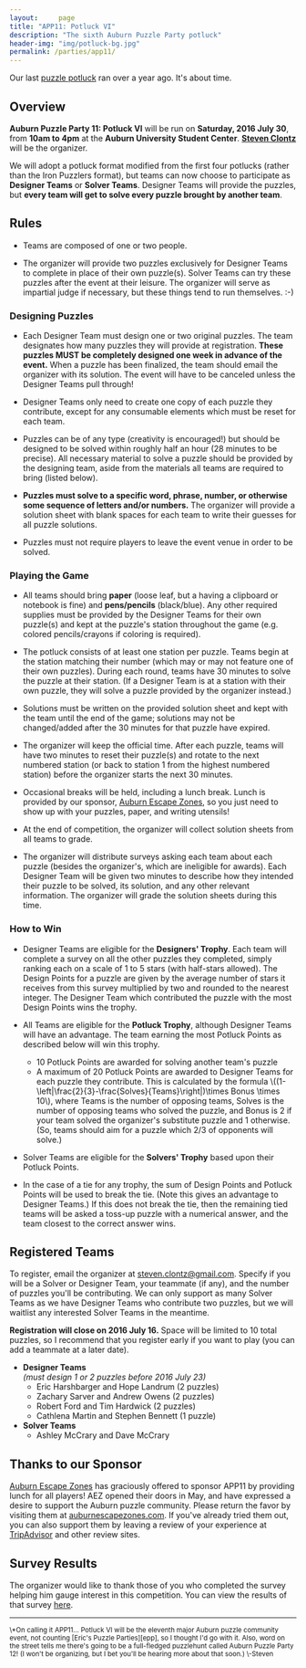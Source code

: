 ```yaml
---
layout:     page
title: "APP11: Potluck VI"
description: "The sixth Auburn Puzzle Party potluck"
header-img: "img/potluck-bg.jpg"
permalink: /parties/app11/
---
```


Our last [puzzle potluck][0]
ran over a year ago. It's about time.

[0]: http://auburnpuzzleparty.wikia.com/wiki/Puzzle_Potluck_5:_Iron_Puzzlers

## Overview

**Auburn Puzzle Party 11: Potluck VI** will be run on
**Saturday, 2016 July 30**, from **10am to 4pm** at the
**Auburn University Student Center**.
[**Steven Clontz**](http://clontz.org) will be the organizer.

We will adopt a potluck format modified from the first four potlucks
(rather than the Iron Puzzlers format), but teams can now choose to
participate as **Designer Teams** or **Solver Teams**. Designer Teams will
provide the puzzles, but **every team will get to solve every puzzle brought
by another team**.

## Rules

* Teams are composed of one or two people.

* The organizer
  will provide two puzzles exclusively for Designer Teams to
  complete in place of their own puzzle(s). Solver Teams can try these puzzles
  after the event at their leisure. The organizer will serve as impartial judge
  if necessary, but these things tend to run themselves. :-)

### Designing Puzzles

* Each Designer Team must design one or two original puzzles. The team
  designates how many puzzles they will provide at registration. **These puzzles
  MUST be completely designed one week in advance of the event.**
  When a puzzle has been finalized, the team should email the organizer with
  its solution. The event will have to be
  canceled unless the Designer Teams pull through!

* Designer Teams only need to create one copy of each puzzle they contribute,
  except for any consumable elements which must be reset for each team.

* Puzzles can be of any type (creativity is encouraged!)
  but should be designed to be solved within roughly half an hour
  (28 minutes to be precise).
  All necessary material to solve a
  puzzle should be provided by the designing team, aside from the
  materials all teams are required to bring (listed below).

* **Puzzles must solve to a specific
  word, phrase, number, or otherwise some sequence of
  letters and/or numbers.** The organizer will provide
  a solution sheet with blank spaces for each team to write their guesses
  for all puzzle solutions.

* Puzzles must not require players to leave the event venue in order to be
  solved.

### Playing the Game

* All teams should bring **paper** (loose leaf, but a having a
  clipboard or notebook is fine)
  and **pens/pencils** (black/blue). Any other required
  supplies must be provided by the Designer Teams for their own puzzle(s)
  and kept at the puzzle's station throughout the game
  (e.g. colored pencils/crayons if coloring is required).

* The potluck consists of at least one station per puzzle. Teams begin at the
  station matching their number (which may or may not feature one of their own
  puzzles). During each round, teams have 30 minutes
  to solve the puzzle at their station. (If a Designer Team is at a station
  with their own puzzle, they will solve a puzzle provided by the organizer
  instead.)

* Solutions must be written on the provided solution sheet
  and kept with the team until the end of the game; solutions may not be
  changed/added after the 30 minutes for that puzzle have expired.

* The organizer will keep the official time. After each puzzle, teams will
  have two minutes to reset their puzzle(s)
  and rotate to the next numbered station (or back to
  station 1 from the highest numbered station) before the organizer
  starts the next 30 minutes.

* Occasional breaks will be held, including a lunch break. Lunch is provided
  by our sponsor, [Auburn Escape Zones][aez], so you just need to show up
  with your puzzles, paper, and writing utensils!

* At the end of competition, the organizer will collect solution sheets from
  all teams to grade.

* The organizer will distribute surveys asking each team about each puzzle
  (besides the organizer's, which are ineligible for awards). Each
  Designer Team will be given two minutes to describe how they intended their
  puzzle to be solved, its solution, and any other
  relevant information. The organizer will grade the solution sheets during
  this time.

### How to Win

* Designer Teams are eligible for the **Designers' Trophy**. Each team
  will complete a survey on all the other puzzles they completed, simply
  ranking each on a scale of 1 to 5 stars (with half-stars allowed). The
  Design Points for a puzzle are given by the average number of stars it
  receives from this survey multiplied by two and rounded to the nearest
  integer.
  The Designer Team which contributed the puzzle with the
  most Design Points wins the trophy.

* All Teams are eligible for the **Potluck Trophy**, although Designer Teams
  will have an advantage. The team earning the most Potluck Points as described
  below will win this trophy.
    * 10 Potluck Points are awarded for solving another team's puzzle
    * A maximum of 20 Potluck Points are awarded to Designer Teams for each
      puzzle they contribute. This is calculated by the formula
      \\((1-\\left|\\frac{2}{3}-\\frac{Solves}{Teams}\\right|)\\times Bonus \\times 10\\),
      where Teams is the number of opposing teams, Solves is the number of
      opposing teams who solved the puzzle, and Bonus is 2 if your team solved the
      organizer's substitute puzzle and 1 otherwise.
      (So, teams should aim for a puzzle which 2/3 of opponents will solve.)

* Solver Teams are eligible for the **Solvers' Trophy** based upon their
  Potluck Points.

* In the case of a tie for any trophy, the sum of Design Points and Potluck
  Points will be used to break the tie.
  (Note this gives an advantage to Designer Teams.) If this does not break the
  tie, then the remaining tied teams will be asked a toss-up puzzle with a
  numerical answer, and the team closest to the correct answer wins.

## Registered Teams

To register, email the organizer at
<steven.clontz@gmail.com>. Specify if you will be a Solver or Designer Team,
your teammate (if any), and the number of puzzles you'll be contributing.
We can only support as many Solver Teams as we have Designer Teams who contribute
two puzzles, but we will waitlist any interested Solver Teams in the meantime.

**Registration will close on 2016 July 16.** Space will be limited to 10 total
puzzles, so I recommend that you register early if you want to play
(you can add a teammate at a later date).

* **Designer Teams**  
  *(must design 1 or 2 puzzles before 2016 July 23)*
    * Eric Harshbarger and Hope Landrum (2 puzzles)
    * Zachary Sarver and Andrew Owens (2 puzzles)
    * Robert Ford and Tim Hardwick (2 puzzles)
    * Cathlena Martin and Stephen Bennett (1 puzzle)
* **Solver Teams**
    * Ashley McCrary and Dave McCrary

## Thanks to our Sponsor

[Auburn Escape Zones][aez] has graciously offered to sponsor APP11 by
providing lunch for all players! AEZ opened their doors in May, and have
expressed a desire to support the Auburn puzzle community.
Please return the favor by visiting them
at [auburnescapezones.com][aez]. If you've already tried them out,
you can also support them by leaving a review of your experience
at [TripAdvisor][aeztrip] and other review sites.

[aez]: http://auburnescapezones.com/
[aeztrip]: https://www.tripadvisor.com/Attraction_Review-g29006-d10086047-Reviews-Auburn_Escape_Zones-Auburn_Alabama.html

## Survey Results

The organizer would like to thank those of you who completed the survey
helping him gauge interest
in this competition. You can view the results of that survey [here][1].

[1]: https://docs.google.com/forms/d/1mcnlmruUOP97kYPpgAwhHC9130mjBN56hyBHVNcwTJA/viewanalytics

---

<small>
\*On calling it APP11...
Potluck VI will be the eleventh major Auburn puzzle community event,
not counting [Eric's Puzzle Parties][epp], so I thought I'd go with it.
Also, word on the street tells me
there's going to be a full-fledged puzzlehunt called Auburn Puzzle
Party 12!
(I won't be organizing, but I bet you'll be hearing more about that soon.)
\-Steven
</small>

[epp]: http://www.ericharshbarger.org/epp/
